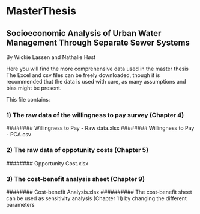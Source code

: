 # MasterThesis
## Socioeconomic Analysis of Urban Water Management Through Separate Sewer Systems

By Wickie Lassen and Nathalie Høst



Here you will find the more comprehensive data used in the master thesis
The Excel and csv files can be freely downloaded, though it is recommended that the data is used with care, as many assumptions and bias might be present.



This file contains:
### 1) The raw data of the willingness to pay survey (Chapter 4)
######## Willingness to Pay - Raw data.xlsx 
######## Willingness to Pay - PCA.csv
### 2) The raw data of oppotunity costs (Chapter 5)
######## Opportunity Cost.xlsx
### 3) The cost-benefit analysis sheet (Chapter 9)
######## Cost-benefit Analysis.xlsx
########## The cost-benefit sheet can be used as sensitivity analysis (Chapter 11) by changing the different parameters
